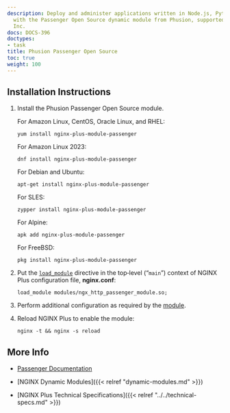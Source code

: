 ```yaml
---
description: Deploy and administer applications written in Node.js, Python, and Ruby
  with the Passenger Open Source dynamic module from Phusion, supported by NGINX,
  Inc.
docs: DOCS-396
doctypes:
- task
title: Phusion Passenger Open Source
toc: true
weight: 100
---
```



<span id="install"></span>
## Installation Instructions

1. Install the Phusion Passenger Open Source module.

   For Amazon Linux, CentOS, Oracle Linux, and RHEL:
  
   ```shell
   yum install nginx-plus-module-passenger
   ```

   For Amazon Linux 2023:

   ```shell
   dnf install nginx-plus-module-passenger
   ```

   For Debian and Ubuntu:
  
   ```shell
   apt-get install nginx-plus-module-passenger
   ```

   For SLES:
 
   ```shell
   zypper install nginx-plus-module-passenger
   ```

   For Alpine:

   ```shell
   apk add nginx-plus-module-passenger
   ```

   For FreeBSD:

   ```shell
   pkg install nginx-plus-module-passenger
   ```

2. Put the [`load_module`](https://nginx.org/en/docs/ngx_core_module.html#load_module) directive in the top‑level (“`main`”) context of NGINX Plus configuration file, **nginx.conf**:

   ```nginx
   load_module modules/ngx_http_passenger_module.so;
   ```

3. Perform additional configuration as required by the [module](https://www.phusionpassenger.com/library/install/nginx/).

4. Reload NGINX Plus to enable the module:

   ```shell
   nginx -t && nginx -s reload
   ```


<span id="info"></span>
## More Info

* [Passenger Documentation](https://www.phusionpassenger.com/library/install/nginx/)

* [NGINX Dynamic Modules]({{< relref "dynamic-modules.md" >}})

* [NGINX Plus Technical Specifications]({{< relref "../../technical-specs.md" >}})
